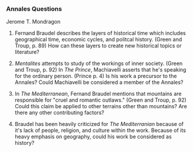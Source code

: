 ### Annales Questions
Jerome T. Mondragon

1. Fernand Braudel describes the layers of historical time which includes geographical time, economic cycles, and politcal history. (Green and Troup, p. 89) How can these layers to create new historical topics or literature?

2. _Mentalites_ attempts to study of the workings of inner society. (Green and Troup, p. 92) In _The Prince_, Machiavelli asserts that he's speaking for the ordinary person. (Prince p. 4) Is his work a precursor to the Annales? Could Machiavelli be considered a member of the Annales?

3. In _The Mediterranean_, Fernand Braudel mentions that mountains are responsible for "cruel and romantic outlaws." (Green and Troup, p. 92) Could this claim be applied to other terrains other than mountains? Are there any other contributing factors?
4. Braudel has been heavily criticized for _The Mediterranian_ because of it's lack of people, religion, and culture within the work. Because of its heavy emphasis on geography, could his work be considered as history?





